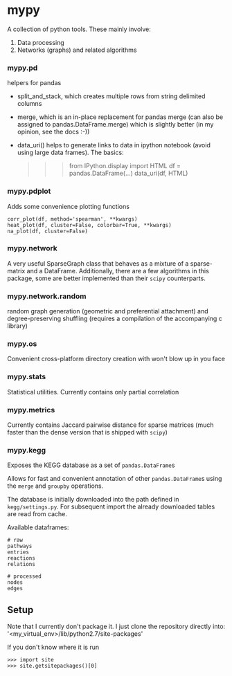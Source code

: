 mypy
====

A collection of python tools. These mainly involve:

1. Data processing
2. Networks (graphs) and related algorithms

### mypy.pd
helpers for pandas

 * split_and_stack, which creates multiple rows from string delimited columns
 * merge, which is an in-place replacement for pandas merge (can also be assigned to pandas.DataFrame.merge) which is slightly better (in my opinion, see the docs :-))
 * data_uri() helps to generate links to data in ipython notebook (avoid using large data frames). The basics:

 	>>> from IPython.display import HTML
	>>> df = pandas.DataFrame(...)
	>>> data_uri(df, HTML)

### mypy.pdplot
Adds some convenience plotting functions

    corr_plot(df, method='spearman', **kwargs)
    heat_plot(df, cluster=False, colorbar=True, **kwargs)
    na_plot(df, cluster=False)

### mypy.network
A very useful SparseGraph class that behaves as a mixture of a sparse-matrix and a DataFrame.
Additionally, there are a few algorithms in this package, some are better implemented than their `scipy` counterparts.

### mypy.network.random
random graph generation (geometric and preferential attachment) and degree-preserving shuffling (requires a compilation of the accompanying c library)

### mypy.os
Convenient cross-platform directory creation with won't blow up in you face

### mypy.stats
Statistical utilities. Currently contains only partial correlation

### mypy.metrics
Currently contains Jaccard pairwise distance for sparse matrices (much faster than the dense version that is shipped with `scipy`)

### mypy.kegg
Exposes the KEGG database as a set of `pandas.DataFrame`s

Allows for fast and convenient annotation of other `pandas.DataFrame`s
using the `merge` and `groupby` operations.

The database is initially downloaded into the path defined in `kegg/settings.py`.
For subsequent import the already downloaded tables are read from cache.

Available dataframes:

    # raw
    pathways
    entries
    reactions
    relations

    # processed
    nodes
    edges
    
Setup
-----
Note that I currently don't package it. I just clone the repository directly into:
'<my_virtual_env>/lib/python2.7/site-packages'

If you don't know where it is run

    >>> import site
    >>> site.getsitepackages()[0]

